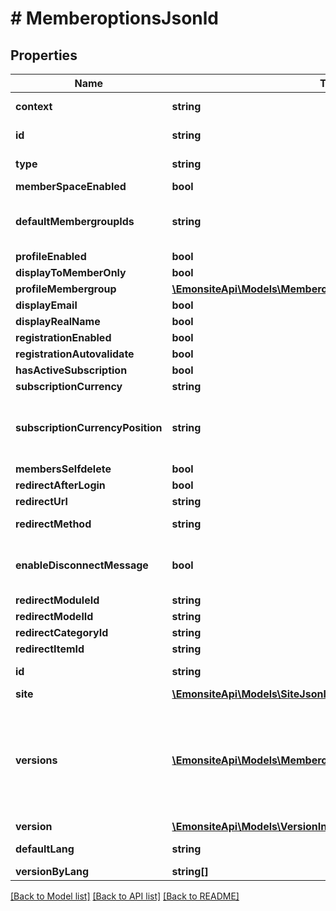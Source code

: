 # # MemberoptionsJsonld

## Properties

Name | Type | Description | Notes
------------ | ------------- | ------------- | -------------
**context** | **string** |  | [optional] [readonly]
**id** | **string** |  | [optional] [readonly]
**type** | **string** |  | [optional] [readonly]
**memberSpaceEnabled** | **bool** |  | [optional]
**defaultMembergroupIds** | **string** | TODO qqch de plus propre genre type array | [optional]
**profileEnabled** | **bool** |  | [optional]
**displayToMemberOnly** | **bool** |  | [optional]
**profileMembergroup** | [**\EmonsiteApi\Models\MemberoptionsJsonldProfileMembergroup**](MemberoptionsJsonldProfileMembergroup.md) |  | [optional]
**displayEmail** | **bool** |  | [optional]
**displayRealName** | **bool** |  | [optional]
**registrationEnabled** | **bool** |  | [optional]
**registrationAutovalidate** | **bool** |  | [optional]
**hasActiveSubscription** | **bool** |  | [optional]
**subscriptionCurrency** | **string** |  | [optional]
**subscriptionCurrencyPosition** | **string** | TODO virer ça et faire en fonction de la langue ou que sais-je | [optional]
**membersSelfdelete** | **bool** | ? | [optional]
**redirectAfterLogin** | **bool** |  | [optional]
**redirectUrl** | **string** |  | [optional]
**redirectMethod** | **string** | TODO enum nullable | [optional]
**enableDisconnectMessage** | **bool** | serieusement ? c&#39;est quoi cette option à la con ? | [optional]
**redirectModuleId** | **string** |  | [optional]
**redirectModelId** | **string** |  | [optional]
**redirectCategoryId** | **string** | relation ? | [optional]
**redirectItemId** | **string** |  | [optional]
**id** | **string** |  | [optional] [readonly]
**site** | [**\EmonsiteApi\Models\SiteJsonld**](SiteJsonld.md) |  | [optional]
**versions** | [**\EmonsiteApi\Models\MemberoptionsVJsonld[]**](MemberoptionsVJsonld.md) | IMPLEMENTEZ le mapping dans l&#39;entity TODO trouver comment le faire dynamiquement avec un listener doctrine | [optional]
**version** | [**\EmonsiteApi\Models\VersionInterfaceJsonld[]**](VersionInterfaceJsonld.md) |  | [optional]
**defaultLang** | **string** |  | [optional] [readonly]
**versionByLang** | **string[]** |  | [optional]

[[Back to Model list]](../../README.md#models) [[Back to API list]](../../README.md#endpoints) [[Back to README]](../../README.md)

